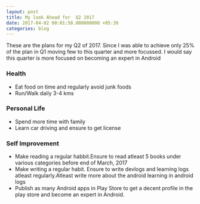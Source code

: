 ```yaml
---
layout: post
title: My look Ahead for  Q2 2017
date: 2017-04-02 00:01:58.000000000 +05:30
categories: blog
---
```


These are the plans for my Q2 of 2017. Since I was able to achieve only 25% of the plan in Q1 moving few to this quarter and more focussed.
I would say this quarter is more focused on becoming an expert in Android

### Health
* Eat food on time and regularly avoid junk foods
* Run/Walk daily 3-4 kms

### Personal Life
* Spend more time with family
* Learn car driving and ensure to get license

### Self Improvement
* Make reading a regular habbit.Ensure to read atleast 5 books under various categories before end of March, 2017
* Make writing a regular habit. Ensure to write devlogs and learning logs atleast regularly.Atleast write more about the android learning in android logs
* Publish as many Android apps in Play Store to get a decent profile in the play store and become an expert in Android.








